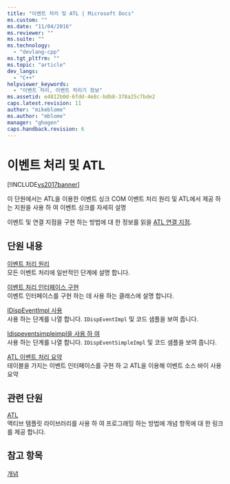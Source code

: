 ```yaml
---
title: "이벤트 처리 및 ATL | Microsoft Docs"
ms.custom: ""
ms.date: "11/04/2016"
ms.reviewer: ""
ms.suite: ""
ms.technology: 
  - "devlang-cpp"
ms.tgt_pltfrm: ""
ms.topic: "article"
dev_langs: 
  - "C++"
helpviewer_keywords: 
  - "이벤트 처리, 이벤트 처리기 정보"
ms.assetid: e4812b0d-6fdd-4e8c-bdb8-378a25c7bde2
caps.latest.revision: 11
author: "mikeblome"
ms.author: "mblome"
manager: "ghogen"
caps.handback.revision: 6
---
```

# 이벤트 처리 및 ATL
[!INCLUDE[vs2017banner](../assembler/inline/includes/vs2017banner.md)]

이 단원에서는 ATL을 이용한 이벤트 싱크  COM 이벤트 처리 원리 및 ATL에서 제공 하는 지원을 사용 하 여 이벤트 싱크를 자세히 설명  
  
 이벤트 및 연결 지점을 구현 하는 방법에 대 한 정보를 읽을  [ATL 연결 지점](../atl/atl-connection-points.md).  
  
## 단원 내용  
 [이벤트 처리 원리](../atl/event-handling-principles.md)  
 모든 이벤트 처리에 일반적인 단계에 설명 합니다.  
  
 [이벤트 처리 인터페이스 구현](../atl/implementing-the-event-handling-interface.md)  
 이벤트 인터페이스를 구현 하는 데 사용 하는 클래스에 설명 합니다.  
  
 [IDispEventImpl 사용](../atl/using-idispeventimpl.md)  
 사용 하는 단계를 나열 합니다. `IDispEventImpl` 및 코드 샘플을 보여 줍니다.  
  
 [Idispeventsimpleimpl을 사용 하 여](../atl/using-idispeventsimpleimpl.md)  
 사용 하는 단계를 나열 합니다. `IDispEventSimpleImpl` 및 코드 샘플을 보여 줍니다.  
  
 [ATL 이벤트 처리 요약](../atl/atl-event-handling-summary.md)  
 테이블을 가지는 이벤트 인터페이스를 구현 하 고 ATL을 이용해 이벤트 소스 바이 사용 요약  
  
## 관련 단원  
 [ATL](../atl/active-template-library-atl-concepts.md)  
 액티브 템플릿 라이브러리를 사용 하 여 프로그래밍 하는 방법에 개념 항목에 대 한 링크를 제공 합니다.  
  
## 참고 항목  
 [개념](../atl/active-template-library-atl-concepts.md)